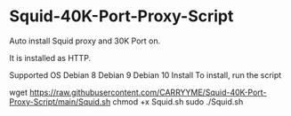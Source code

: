 # Squid-40K-Port-Proxy-Script

Auto install Squid proxy and 30K Port on.

It is installed as HTTP.

Supported OS
Debian 8
Debian 9
Debian 10
Install
To install, run the script

wget https://raw.githubusercontent.com/CARRYYME/Squid-40K-Port-Proxy-Script/main/Squid.sh
chmod +x Squid.sh
sudo ./Squid.sh
